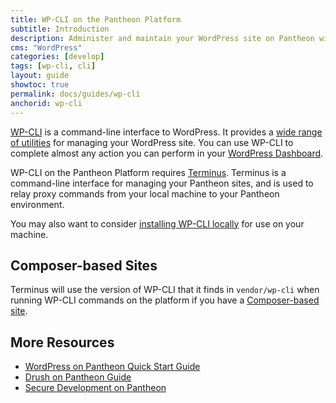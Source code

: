 ```yaml
---
title: WP-CLI on the Pantheon Platform
subtitle: Introduction
description: Administer and maintain your WordPress site on Pantheon with your command-line.
cms: "WordPress"
categories: [develop]
tags: [wp-cli, cli]
layout: guide
showtoc: true
permalink: docs/guides/wp-cli
anchorid: wp-cli
---
```


[WP-CLI](https://make.wordpress.org/cli/handbook/) is a command-line interface to WordPress. It provides a [wide range of utilities](https://developer.wordpress.org/cli/commands/) for managing your WordPress site. You can use WP-CLI to complete almost any action you can perform in your [WordPress Dashboard](/cms-admin#wordpress-dashboard).

WP-CLI on the Pantheon Platform requires [Terminus](/guides/terminus). Terminus is a command-line interface for managing your Pantheon sites, and is used to relay proxy commands from your local machine to your Pantheon environment.

You may also want to consider [installing WP-CLI locally](https://make.wordpress.org/cli/handbook/installing/) for use on your machine.

## Composer-based Sites

Terminus will use the version of WP-CLI that it finds in `vendor/wp-cli` when running WP-CLI commands on the platform if you have a [Composer-based site](/guides/composer).

## More Resources

- [WordPress on Pantheon Quick Start Guide](/guides/wordpress-pantheon)
- [Drush on Pantheon Guide](/guides/drush)
- [Secure Development on Pantheon](/guides/secure-development)
